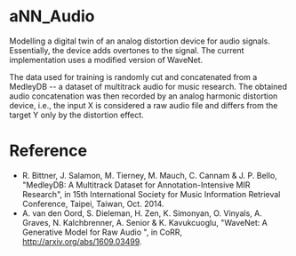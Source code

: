 # aNN_Audio

Modelling a digital twin of an analog distortion device for audio signals. Essentially, the device adds overtones to the signal. The current implementation uses a modified version of WaveNet.

The data used for training is randomly cut and concatenated from a MedleyDB -- a dataset of multitrack audio for music research. The obtained audio concatenation was then recorded by an analog harmonic distortion device, i.e., the input X is considered a raw audio file and differs from the target Y only by the distortion effect.

# Reference
- R. Bittner, J. Salamon, M. Tierney, M. Mauch, C. Cannam & J. P. Bello, "MedleyDB: A Multitrack Dataset for Annotation-Intensive MIR Research", in 15th International Society for Music Information Retrieval Conference, Taipei, Taiwan, Oct. 2014.
- A. van den Oord, S. Dieleman, H. Zen, K. Simonyan, O. Vinyals, A. Graves, N. Kalchbrenner, A. Senior & K. Kavukcuoglu, "WaveNet: A Generative Model for Raw Audio
", in CoRR, http://arxiv.org/abs/1609.03499.
